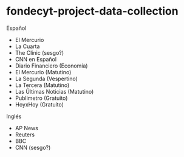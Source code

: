 # fondecyt-project-data-collection


Español
- El Mercurio
- La Cuarta
- The Clinic (sesgo?)
- CNN en Español
- Diario Financiero (Economía)
- El Mercurio (Matutino)
- La Segunda (Vespertino)
- La Tercera (Matutino)
- Las Últimas Noticias (Matutino)
- Publimetro (Gratuito)
- HoyxHoy (Gratuito)

Inglés
- AP News
- Reuters
- BBC
- CNN (sesgo?)

